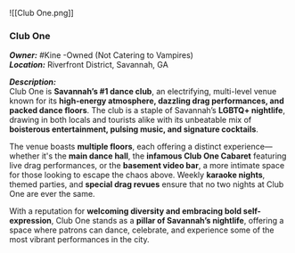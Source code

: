 ![[Club One.png]]
### **Club One**  

***Owner:*** #Kine -Owned (Not Catering to Vampires)  
***Location:*** Riverfront District, Savannah, GA  

***Description:***  
Club One is **Savannah’s #1 dance club**, an electrifying, multi-level venue known for its **high-energy atmosphere, dazzling drag performances, and packed dance floors**. The club is a staple of Savannah’s **LGBTQ+ nightlife**, drawing in both locals and tourists alike with its unbeatable mix of **boisterous entertainment, pulsing music, and signature cocktails**.  

The venue boasts **multiple floors**, each offering a distinct experience—whether it's the **main dance hall**, the **infamous Club One Cabaret** featuring live drag performances, or the **basement video bar**, a more intimate space for those looking to escape the chaos above. Weekly **karaoke nights**, themed parties, and **special drag revues** ensure that no two nights at Club One are ever the same.  

With a reputation for **welcoming diversity and embracing bold self-expression**, Club One stands as a **pillar of Savannah’s nightlife**, offering a space where patrons can dance, celebrate, and experience some of the most vibrant performances in the city.